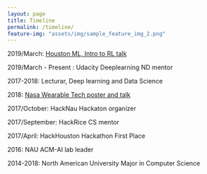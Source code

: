 ```yaml
---
layout: page
title: Timeline 
permalink: /timeline/
feature-img: "assets/img/sample_feature_img_2.png"
---
```



2019/March: [Houston ML, Intro to RL talk](https://drive.google.com/file/d/1RvNIVdCqu7Tz9UIrDnSrOf6LQ1DHaS8_/view?usp=sharing) 


2019/March - Present : Udacity Deeplearning ND mentor


2017-2018: Lecturar, Deep learning and Data Science 


2018: [Nasa Wearable Tech poster and talk](https://drive.google.com/file/d/1lrRF9z63MbMlJMOyTDxOsCxewMSF4qC5/view)


2017/October: HackNau Hackaton organizer


2017/September: HackRice CS mentor


2017/April: HackHouston Hackathon First Place 


2016: NAU ACM-AI lab leader 


2014-2018: North American University Major in Computer Science

